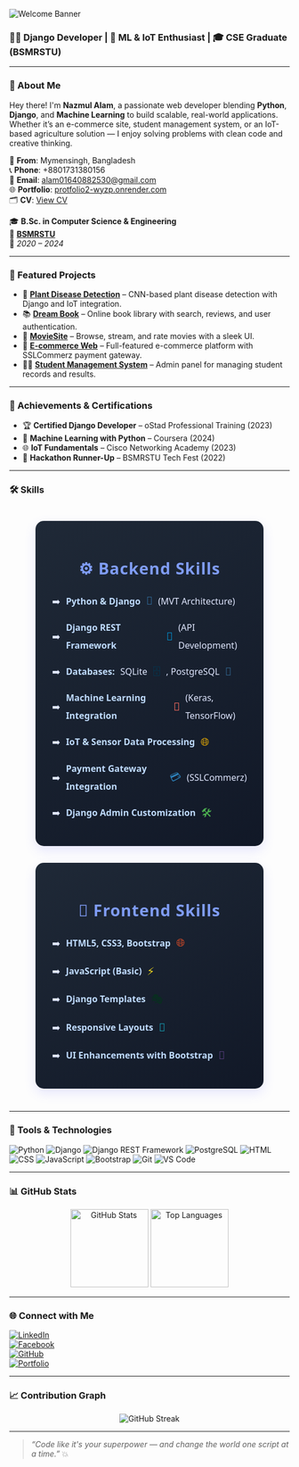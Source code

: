 ![Welcome Banner](https://capsule-render.vercel.app/api?type=waving&color=0:00ADB5,100:222831&height=180&section=header&text=Hi,%20I'm%20Nazmul%20Alam!&fontSize=36&fontColor=fff)

### 👨‍💻 Django Developer | 🌿 ML & IoT Enthusiast | 🎓 CSE Graduate (BSMRSTU)

---

### 🚀 About Me
Hey there! I'm **Nazmul Alam**, a passionate web developer blending **Python**, **Django**, and **Machine Learning** to build scalable, real-world applications. Whether it’s an e-commerce site, student management system, or an IoT-based agriculture solution — I enjoy solving problems with clean code and creative thinking.

📍 **From**: Mymensingh, Bangladesh  
📞 **Phone**: +8801731380156  
📧 **Email**: [alam01640882530@gmail.com](mailto:alam01640882530@gmail.com)  
🌐 **Portfolio**: [protfolio2-wyzp.onrender.com](https://protfolio2-wyzp.onrender.com)  
🗂️ **CV**: [View CV](https://drive.google.com/file/d/1tbczJpxigvTIQ3WyvxEJcDHQD43xHODe/view?usp=sharing)  

🎓 **B.Sc. in Computer Science & Engineering**  
🏫 **[BSMRSTU](https://www.bsmrstu.edu.bd/s/)**  
📅 *2020 – 2024*

---

### 💼 Featured Projects

- 🍃 [**Plant Disease Detection**](https://smart-urban-agri.onrender.com) – CNN-based plant disease detection with Django and IoT integration.
- 📚 [**Dream Book**](https://dream-book-886q.onrender.com) – Online book library with search, reviews, and user authentication.
- 🎥 [**MovieSite**](https://movisite-vsfl.onrender.com) – Browse, stream, and rate movies with a sleek UI.
- 🛒 [**E-commerce Web**](https://e-commerce-web-in5m.onrender.com) – Full-featured e-commerce platform with SSLCommerz payment gateway.
- 🧑‍🎓 [**Student Management System**](https://student-management-system-6p1f.onrender.com) – Admin panel for managing student records and results.

---

### 🥇 Achievements & Certifications
- 🏆 **Certified Django Developer** – oStad Professional Training (2023)
- 📜 **Machine Learning with Python** – Coursera (2024)
- 🌐 **IoT Fundamentals** – Cisco Networking Academy (2023)
- 🥈 **Hackathon Runner-Up** – BSMRSTU Tech Fest (2022)

---

### 🛠️ Skills

<style>
.skills-container {
  display: flex;
  justify-content: center;
  gap: 30px;
  margin: 40px 0;
  flex-wrap: wrap;
  max-width: 900px;
  font-family: 'Segoe UI', Tahoma, Geneva, Verdana, sans-serif;
}

.skill-card {
  background: linear-gradient(145deg, #1f2937, #111827);
  color: #e0e7ff;
  padding: 25px 30px;
  border-radius: 15px;
  box-shadow: 0 8px 20px rgba(100, 100, 255, 0.15);
  width: 350px;
  transition: transform 0.3s ease, box-shadow 0.3s ease;
}

.skill-card:hover {
  transform: translateY(-8px);
  box-shadow: 0 15px 30px rgba(100, 100, 255, 0.4);
}

.skill-card h2 {
  text-align: center;
  font-weight: 700;
  margin-bottom: 20px;
  font-size: 1.8rem;
  color: #7f9cf5;
  letter-spacing: 1px;
}

.skill-list {
  list-style: none;
  padding-left: 0;
  font-size: 16px;
  line-height: 2;
}

.skill-list li {
  margin-bottom: 12px;
  display: flex;
  align-items: center;
  gap: 10px;
  cursor: default;
}

.skill-list li strong {
  color: #bfdbfe;
}

.icon {
  font-size: 1.2rem;
}

/* Individual icon colors */
.python { color: #306998; }
.django { color: #0096D6; }
.sqlite { color: #003B57; }
.postgres { color: #336791; }
.ml { color: #FF6F61; }
.iot { color: #F4B400; }
.payment { color: #2E86C1; }
.admin { color: #4CAF50; }
.html { color: #E44D26; }
.js { color: #F7DF1E; }
.templates { color: #092E20; }
.responsive { color: #17A2B8; }
.ui { color: #563D7C; }

/* Responsive design */
@media (max-width: 768px) {
  .skill-card {
    width: 100%;
    max-width: 320px;
    padding: 20px 25px;
  }
  .skill-card h2 {
    font-size: 1.6rem;
  }
  .skill-list {
    font-size: 14px;
  }
}
</style>

<div class="skills-container">
  <div class="skill-card">
    <h2>⚙️ Backend Skills</h2>
    <ul class="skill-list">
      <li>➡️ <strong>Python & Django</strong> <span class="icon python">🐍</span> (MVT Architecture)</li>
      <li>➡️ <strong>Django REST Framework</strong> <span class="icon django">🔗</span> (API Development)</li>
      <li>➡️ <strong>Databases:</strong> SQLite <span class="icon sqlite">🗄️</span>, PostgreSQL <span class="icon postgres">🐘</span></li>
      <li>➡️ <strong>Machine Learning Integration</strong> <span class="icon ml">🤖</span> (Keras, TensorFlow)</li>
      <li>➡️ <strong>IoT & Sensor Data Processing</strong> <span class="icon iot">🌐</span></li>
      <li>➡️ <strong>Payment Gateway Integration</strong> <span class="icon payment">💳</span> (SSLCommerz)</li>
      <li>➡️ <strong>Django Admin Customization</strong> <span class="icon admin">🛠️</span></li>
    </ul>
  </div>
  <div class="skill-card">
    <h2>🎨 Frontend Skills</h2>
    <ul class="skill-list">
      <li>➡️ <strong>HTML5, CSS3, Bootstrap</strong> <span class="icon html">🌐</span></li>
      <li>➡️ <strong>JavaScript (Basic)</strong> <span class="icon js">⚡</span></li>
      <li>➡️ <strong>Django Templates</strong> <span class="icon templates">🎭</span></li>
      <li>➡️ <strong>Responsive Layouts</strong> <span class="icon responsive">📱</span></li>
      <li>➡️ <strong>UI Enhancements with Bootstrap</strong> <span class="icon ui">🎨</span></li>
    </ul>
  </div>
</div>

---

### 🧰 Tools & Technologies

![Python](https://img.shields.io/badge/Python-3776AB?style=for-the-badge&logo=python&logoColor=white)
![Django](https://img.shields.io/badge/Django-092E20?style=for-the-badge&logo=django&logoColor=white)
![Django REST Framework](https://img.shields.io/badge/Django%20REST-092E20?style=for-the-badge&logo=django&logoColor=white)
![PostgreSQL](https://img.shields.io/badge/PostgreSQL-316192?style=for-the-badge&logo=postgresql&logoColor=white)
![HTML](https://img.shields.io/badge/HTML-E34F26?style=for-the-badge&logo=html5&logoColor=white)
![CSS](https://img.shields.io/badge/CSS-1572B6?style=for-the-badge&logo=css3&logoColor=white)
![JavaScript](https://img.shields.io/badge/JavaScript-F7DF1E?style=for-the-badge&logo=javascript&logoColor=black)
![Bootstrap](https://img.shields.io/badge/Bootstrap-563D7C?style=for-the-badge&logo=bootstrap&logoColor=white)
![Git](https://img.shields.io/badge/Git-F05032?style=for-the-badge&logo=git&logoColor=white)
![VS Code](https://img.shields.io/badge/VS%20Code-007ACC?style=for-the-badge&logo=visual-studio-code&logoColor=white)

---

### 📊 GitHub Stats

<p align="center">
  <img src="https://github-readme-stats.vercel.app/api?username=alam0164088&show_icons=true&theme=radical" alt="GitHub Stats" height="140"/>
  <img src="https://github-readme-stats.vercel.app/api/top-langs/?username=alam0164088&layout=compact&theme=radical" alt="Top Languages" height="140"/>
</p>

---

### 🌐 Connect with Me

[![LinkedIn](https://img.shields.io/badge/LinkedIn-0A66C2?style=for-the-badge&logo=linkedin&logoColor=white)](https://www.linkedin.com/in/nazmul-alam-803615325/)  
[![Facebook](https://img.shields.io/badge/Facebook-1877F2?style=for-the-badge&logo=facebook&logoColor=white)](https://web.facebook.com/nazmul.alam.99700/)  
[![GitHub](https://img.shields.io/badge/GitHub-181717?style=for-the-badge&logo=github&logoColor=white)](https://github.com/alam0164088)  
[![Portfolio](https://img.shields.io/badge/Portfolio-00ADB5?style=for-the-badge&logo=web&logoColor=white)](https://protfolio2-wyzp.onrender.com)

---

### 📈 Contribution Graph

<p align="center">
  <img src="https://github-readme-streak-stats.herokuapp.com/?user=alam0164088&theme=radical" alt="GitHub Streak" />
</p>

---

> _“Code like it's your superpower — and change the world one script at a time.”_ 💥
